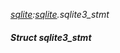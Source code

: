_[sqlite](../../modules/sqlite/sqlite-module.md):[sqlite](../../modules/sqlite/sqlite-module.md).sqlite3\_stmt_
##### Struct sqlite3\_stmt
